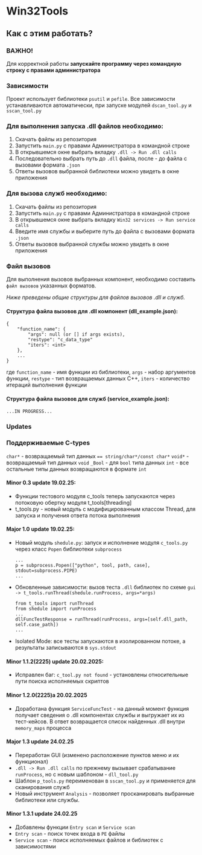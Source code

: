# Win32Tools

## Как с этим работать?

### ВАЖНО!
Для корректной работы **запускайте программу через командную строку с правами администратора**

### Зависимости
Проект использует библиотеки `psutil` и `pefile`.
Все зависимости устанавливаются автоматически, при запуске модулей `dscan_tool.py` и `sscan_tool.py`

### Для выполнения запуска .dll файлов необходимо:

1. Скачать файлы из репозитория
2. Запустить `main.py` с правами Администратора в командной строке
3. В открывшемся окне выбрать вкладку `.dll -> Run .dll calls`
4. Последовательно выбрать путь до `.dll` файла, после - до файла с вызовами формата `.json`
5. Ответы вызовов выбранной библиотеки можно увидеть в окне приложения

### Для вызова служб необходимо:

1. Скачать файлы из репозитория
2. Запустить `main.py` с правами Администратора в командной строке
3. В открывшемся окне выбрать вкладку `Win32 services -> Run service calls`
5. Введите имя службы и выберите путь до файла с вызовами формата `.json`
5. Ответы вызовов выбранной службы можно увидеть в окне приложения

### Файл вызовов

Для выполнения вызовов выбранных компонент, необходимо составить `файл вызовов` указанных форматов.

*Ниже преведены общие структуры для файлов вызовов .dll и служб.*

#### Структура файла вызовов для .dll компонент (dll_example.json):

```
{
	"function_name": {
		"args": null (or [] if args exists),
		"restype": "c_data_type"
		"iters": <int>
	},
	...
}
```
где `function_name` - имя функции из библиотеки, `args` - набор аргументов функции, `restype` - тип возвращаемых данных C++, `iters` - количество итераций выполнения функции

#### Структура файла вызовов для служб (service_example.json):

```
...IN PROGRESS...
```

### Updates

### Поддерживаемые C-types

 `char*` - возвращаемый тип данных `== string/char*/const char*`
 `void*` - возвращаемый тип данных `void`
 `_Bool` - для `bool` типа данных
 `int` - все остальные типы данных возвращаются в формате `int`

#### Minor 0.3 update 19.02.25:
- Функции тестового модуля c_tools теперь запускаются через потоковую обертку модуля t_tools[threading]
- t_tools.py - новый модуль с модифицированным классом Thread, для запуска и получения ответа потока выполнения

#### Major 1.0 update 19.02.25:
- Новый модуль `shedule.py`: запуск и исполнение модуля `c_tools.py` через класс `Popen` библиотеки `subprocess`
	```
	...
	p = subprocess.Popen(["python", tool, path, case], stdout=subprocess.PIPE)
	...
	```
- Обновленные зависимости: вызов теста `.dll` библиотек по схеме `gui -> t_tools.runThread(shedule.runProcess, args=*args)`
	```
	from t_tools import runThread
	from shedule import runProcess
	...
	dllFuncTestResponse = runThread(runProcess, args=[self.dll_path, self.case_path])
	...
	```
- Isolated Mode: все тесты запускаются в изолированном потоке, а результаты записываются в `sys.stdout`

#### Minor 1.1.2(2225) update 20.02.2025:
- Исправлен баг: `c_tool.py not found` - установлены относительные пути поиска исполняемых скриптов

#### Minor 1.2.0(2225)a 20.02.2025
- Доработана функция `ServiceFuncTest` - на данный момент функция получает сведения о .dll компонентах службы и выгружает их из тест-кейсов. В ответ возвращается список найденных .dll внутри `memory_maps` процесса

#### Major 1.3 update 24.02.25
- Переработан GUI (изменено расположение пунктов меню и их функционал)
- `.dll -> Run .dll calls` по прежнему вызывает срабатывание `runProcess`, но с новым шаблоном - `dll_tool.py`
- Шаблон `p_tools.py` переименован в `sscan_tool.py` и применяется для сканирования служб
- Новый инструмент `Analysis` - позволяет просканировать выбранные библиотеки или службы.

#### Minor 1.3.1 update 24.02.25
- Добавлены функции `Entry scan` и `Service scan`
- `Entry scan` - поиск точек входа в `PE` файлы
- `Service scan` - поиск исполняемых файлов и библиотек с зависимостями
